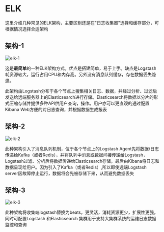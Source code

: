 # ELK

这里介绍几种常见的ELK架构，主要区别还是在"日志收集器"选择和缓存部分，可根据情况选择合适架构

## 架构-1

![elk-1](./_images/elk-1.png)

这是**最简单**的一种ELK架构方式。优点是搭建简单，易于上手。缺点是Logstash耗资源较大，运行占用CPU和内存高。另外没有消息队列缓存，存在数据丢失隐患。

此架构由Logstash分布于各个节点上搜集相关日志、数据，并经过分析、过滤后发送给远端服务器上的Elasticsearch进行存储。Elasticsearch将数据以分片的形式压缩存储并提供多种API供用户查询，操作。用户亦可以更直观的通过配置Kibana Web方便的对日志查询，并根据数据生成报表

## 架构-2

![elk-2](./_images/elk-2.png)

此种架构引入了消息队列机制，位于各个节点上的Logstash Agent先将数据/日志传递给Kafka（或者Redis），并将队列中消息或数据间接传递给Logstash，Logstash过滤、分析后将数据传递给Elasticsearch存储。最后由Kibana将日志和数据呈现给用户。因为引入了Kafka（或者Redis）,所以即使远端Logstash server因故障停止运行，数据将会先被存储下来，从而避免数据丢失

## 架构-3

![elk-3](./_images/elk-3.png)

此种架构将收集端logstash替换为beats，更灵活，消耗资源更少，扩展性更强。同时可配置Logstash 和Elasticsearch 集群用于支持大集群系统的运维日志数据监控和查询